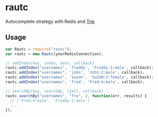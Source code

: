 # rautc

Autocomplete strategy with Redis and [Trie](http://en.wikipedia.org/wiki/Trie)

## Usage

```javascript
var Rautc = require("rautc");
var rautc = new Rautc(yourRedisConnection);

// addIndex(key, index, data, callback)
rautc.addIndex("usernames", 'freddy', 'Freddy:1:male', callback);
rautc.addIndex("usernames", 'john', 'John:2:male', callback);
rautc.addIndex("usernames", 'suzan', 'SuZaN:3:female', callback);
rautc.addIndex("usernames", 'fred', 'Fred:4:male', callback);

// searchBy(key, searchBy, limit, callback)
rautc.searchBy("usernames", "fre", 2, function(err, results) {
  // ['Fred:4:male', 'Freddy:1:male']
  ...
});
```
